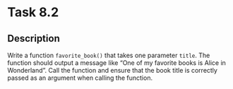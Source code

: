 # Task 8.2

## Description
Write a function `favorite_book()` that takes one parameter `title`. The function should output a message like “One of my favorite books is Alice in Wonderland”. Call the function and ensure that the book title is correctly passed as an argument when calling the function.
